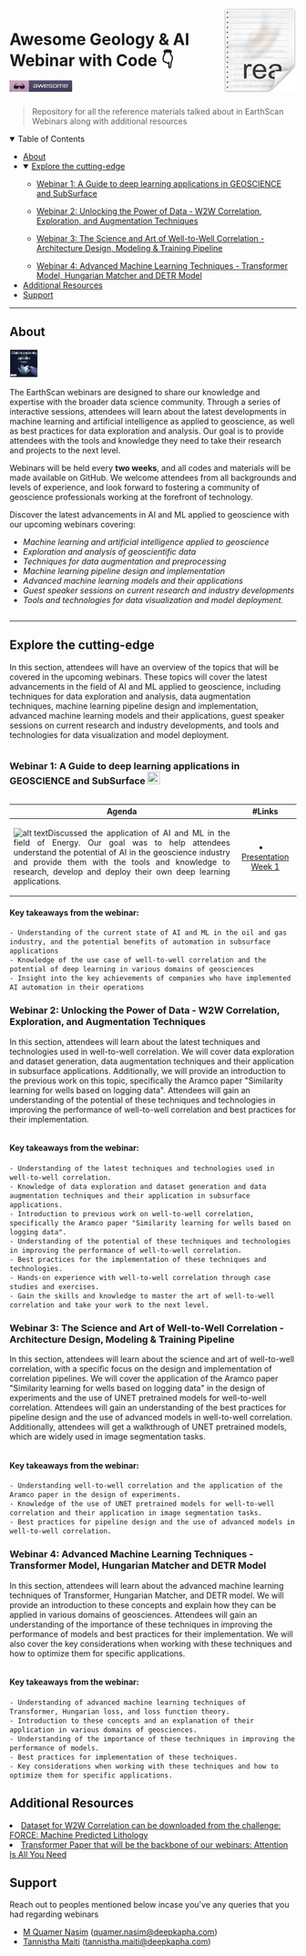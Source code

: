 <img src="asset/icon.png" align="right" />

# Awesome Geology & AI Webinar with Code 👇 ![image](asset/logo2.png) 
> Repository for all the reference materials talked about in EarthScan Webinars along with additional resources

<details open="open">
<summary>Table of Contents</summary>

- [About](#about)
- <details open="open">
    <summary><a href="#explore-the-cutting-edge">Explore the cutting-edge</a></summary>
    <ul>
      <li><a href="#webinar-1-a-guide-to-deep-learning-applications-in-geoscience-and-subsurface">Webinar 1: A Guide to deep learning applications in GEOSCIENCE and SubSurface</a></li>
    </ul>
    <ul>
      <li><a href="#webinar-2-unlocking-the-power-of-data---w2w-correlation-exploration-and-augmentation-techniques">Webinar 2: Unlocking the Power of Data - W2W Correlation, Exploration, and Augmentation Techniques</a></li>
    </ul>
    <ul>
      <li><a href="#webinar-3-the-science-and-art-of-well-to-well-correlation---architecture-design-modeling--training-pipeline">Webinar 3: The Science and Art of Well-to-Well Correlation - Architecture Design, Modeling & Training Pipeline</a></li>
    </ul>
    <ul>
      <li><a href="#webinar-4-advanced-machine-learning-techniques---transformer-model-hungarian-matcher-and-detr-model">Webinar 4: Advanced Machine Learning Techniques - Transformer Model, Hungarian Matcher and DETR Model</a></li>
    </ul>
    </details>
- [Additional Resources](#additional-resources)
- [Support](#support)

</details>


---

## About
<img src=https://github.com/deepkapha/EarthScanWebinar/blob/main/asset/imga.png width="50" height="50">

<table>
<tr>


The EarthScan webinars are designed to share our knowledge and expertise with the broader data science community. Through a series of interactive sessions, attendees will learn about the latest developments in machine learning and artificial intelligence as applied to geoscience, as well as best practices for data exploration and analysis. Our goal is to provide attendees with the tools and knowledge they need to take their research and projects to the next level.

Webinars will be held every **two weeks**, and all codes and materials will be made available on GitHub. We welcome attendees from all backgrounds and levels of experience, and look forward to fostering a community of geoscience professionals working at the forefront of technology.

Discover the latest advancements in AI and ML applied to geoscience with our upcoming webinars covering:

- *Machine learning and artificial intelligence applied to geoscience*
- *Exploration and analysis of geoscientific data*
- *Techniques for data augmentation and preprocessing*
- *Machine learning pipeline design and implementation*
- *Advanced machine learning models and their applications*
- *Guest speaker sessions on current research and industry developments*
- *Tools and technologies for data visualization and model deployment.*
  

</tr>
</table>
  
---


## Explore the cutting-edge


<table>
<tr>

  
In this section, attendees will have an overview of the topics that will be covered in the upcoming webinars. These topics will cover the latest advancements in the field of AI and ML applied to geoscience, including techniques for data exploration and analysis, data augmentation techniques, machine learning pipeline design and implementation, advanced machine learning models and their applications, guest speaker sessions on current research and industry developments, and tools and technologies for data visualization and model deployment.
  

</tr>
</table>

 
### Webinar 1: A Guide to deep learning applications in GEOSCIENCE and SubSurface <img src=https://cdn.jsdelivr.net/npm/simple-icons@3.0.1/icons/youtube.svg width="22" height="22">

<table>
<tr>


| Agenda | #Links     | 
| :---:   | :---: |
|<p align="justify">![alt text](https://github.com/codex-team/icons/blob/master/src/icons/direction-up-right.svg "Logo Title Text 1")Discussed the application of AI and ML in the field of Energy. Our goal was to help attendees understand the potential of AI in the geoscience industry and provide them with the tools and knowledge to research, develop and deploy their own deep learning applications.</p>| <li><a href="https://github.com/deepkapha/EarthScanWebinar/blob/main/presentations/week1">Presentation Week 1</a></li>   | 


</tr>
</table>

#### Key takeaways from the webinar:

    - Understanding of the current state of AI and ML in the oil and gas industry, and the potential benefits of automation in subsurface applications
    - Knowledge of the use case of well-to-well correlation and the potential of deep learning in various domains of geosciences
    - Insight into the key achievements of companies who have implemented AI automation in their operations
       
    
### Webinar 2: Unlocking the Power of Data - W2W Correlation, Exploration, and Augmentation Techniques

<table>
<tr>


In this section, attendees will learn about the latest techniques and technologies used in well-to-well correlation. We will cover data exploration and dataset generation, data augmentation techniques and their application in subsurface applications. Additionally, we will provide an introduction to the previous work on this topic, specifically the Aramco paper "Similarity learning for wells based on logging data". Attendees will gain an understanding of the potential of these techniques and technologies in improving the performance of well-to-well correlation and best practices for their implementation.


</tr>
</table>

#### Key takeaways from the webinar:

    - Understanding of the latest techniques and technologies used in well-to-well correlation.
    - Knowledge of data exploration and dataset generation and data augmentation techniques and their application in subsurface applications.
    - Introduction to previous work on well-to-well correlation, specifically the Aramco paper "Similarity learning for wells based on logging data".
    - Understanding of the potential of these techniques and technologies in improving the performance of well-to-well correlation.
    - Best practices for the implementation of these techniques and technologies.
    - Hands-on experience with well-to-well correlation through case studies and exercises.
    - Gain the skills and knowledge to master the art of well-to-well correlation and take your work to the next level.
    
### Webinar 3: The Science and Art of Well-to-Well Correlation - Architecture Design, Modeling & Training Pipeline

<table>
<tr>


In this section, attendees will learn about the science and art of well-to-well correlation, with a specific focus on the design and implementation of correlation pipelines. We will cover the application of the Aramco paper "Similarity learning for wells based on logging data" in the design of experiments and the use of UNET pretrained models for well-to-well correlation. Attendees will gain an understanding of the best practices for pipeline design and the use of advanced models in well-to-well correlation. Additionally, attendees will get a walkthrough of UNET pretrained models, which are widely used in image segmentation tasks.


</tr>
</table>

#### Key takeaways from the webinar:

    - Understanding well-to-well correlation and the application of the Aramco paper in the design of experiments.
    - Knowledge of the use of UNET pretrained models for well-to-well correlation and their application in image segmentation tasks.
    - Best practices for pipeline design and the use of advanced models in well-to-well correlation.

### Webinar 4: Advanced Machine Learning Techniques - Transformer Model, Hungarian Matcher and DETR Model

<table>
<tr>


In this section, attendees will learn about the advanced machine learning techniques of Transformer, Hungarian Matcher, and DETR model. We will provide an introduction to these concepts and explain how they can be applied in various domains of geosciences. Attendees will gain an understanding of the importance of these techniques in improving the performance of models and best practices for their implementation. We will also cover the key considerations when working with these techniques and how to optimize them for specific applications.


</tr>
</table>

#### Key takeaways from the webinar:

    - Understanding of advanced machine learning techniques of Transformer, Hungarian loss, and loss function theory.
    - Introduction to these concepts and an explanation of their application in various domains of geosciences.
    - Understanding of the importance of these techniques in improving the performance of models.
    - Best practices for implementation of these techniques.
    - Key considerations when working with these techniques and how to optimize them for specific applications.

## Additional Resources

<li><a href="https://xeek.ai/challenges/force-well-logs">Dataset for W2W Correlation can be downloaded from the challenge: FORCE: Machine Predicted Lithology</a></li>
<li><a href="https://arxiv.org/abs/1706.03762">Transformer Paper that will be the backbone of our webinars: Attention Is All You Need</a></li>

## Support

Reach out to peoples mentioned below incase you've any queries that you had regarding webinars
- <a href="https://www.linkedin.com/in/quamer-nasim-89b25897/">M Quamer Nasim</a> (quamer.nasim@deepkapha.com)
- <a href="https://www.linkedin.com/in/tannisthamaiti/">Tannistha Maiti</a> (tannistha.maiti@deepkapha.com)
<!-- - <a href="https://www.linkedin.com/in/tarrysingh/">Tarry Singh</a> (tarry.singh@deepkapha.com)  -->

